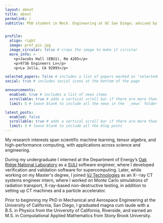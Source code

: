 ```yaml
---
layout: about
title: about
permalink: /
subtitle: PhD student in Mech. Engineering at UC San Diego; advised by <a href="https://kramer.ucsd.edu/">Boris Krämer</a>.


profile:
  align: right
  image: prof_pic.jpg
  image_circular: false # crops the image to make it circular
  more_info: >
    <p>Jacobs Hall (EBU1), Rm 4205</p>
    <p>9736 Engineers Ln</p>
    <p>La Jolla, CA 92093</p>

selected_papers: false # includes a list of papers marked as "selected={true}"
social: true # includes social icons at the bottom of the page

announcements:
  enabled: true # includes a list of news items
  scrollable: true # adds a vertical scroll bar if there are more than 3 news items
  limit: 5 # leave blank to include all the news in the `_news` folder

latest_posts:
  enabled: false
  scrollable: true # adds a vertical scroll bar if there are more than 3 new posts items
  limit: 3 # leave blank to include all the blog posts
---
```


My research interests span scientific machine learning, tensor algebra, and high-performance computing, with applications across science and engineering.

During my undergraduate I interned at the Department of Energy’s [Oak Ridge National Laboratory](https://www.ornl.gov/group/application-engineering) as a [SULI](https://science.osti.gov/wdts/suli) software engineer, where I developed verification and validation software for supercomputing. Later, while working on my Master's degree, I joined [VJ Technologies](https://vjt.com/) as an X--ray CT systems engineer intern, where I worked on Monte Carlo simulations of radiation transport, X-ray–based non-destructive testing, in addition to setting up CT machines and a particle accelerator.

Prior to beginning my PhD in Mechanical and Aerospace Engineering at the University of California, San Diego, I graduated magna cum laude with a B.S. in Physics from the University of California, Riverside, and earned an M.S. in Computational Applied Mathematics from Stony Brook University.
